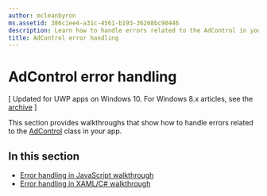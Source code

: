 ```yaml
---
author: mcleanbyron
ms.assetid: 386c1ee4-a31c-4561-b193-36268bc90446
description: Learn how to handle errors related to the AdControl in your app.
title: AdControl error handling
---
```


# AdControl error handling


\[ Updated for UWP apps on Windows 10. For Windows 8.x articles, see the [archive](http://go.microsoft.com/fwlink/p/?linkid=619132) \]

This section provides walkthroughs that show how to handle errors related to the [AdControl](https://msdn.microsoft.com/library/windows/apps/microsoft.advertising.winrt.ui.adcontrol.aspx) class in your app.

## In this section


* [Error handling in JavaScript walkthrough](error-handling-in-javascript-walkthrough.md)
* [Error handling in XAML/C# walkthrough](error-handling-in-xamlc-walkthrough.md)

 

 
